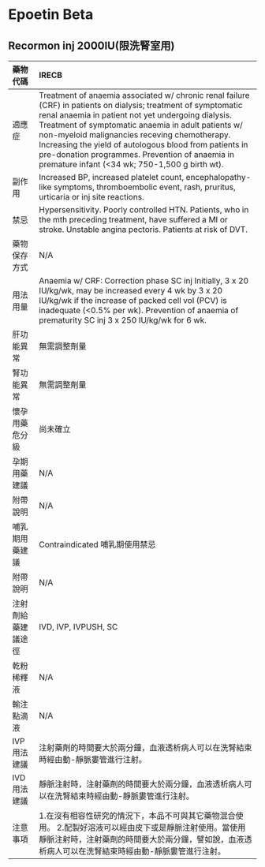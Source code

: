 # Epoetin Beta

## Recormon inj 2000IU\(限洗腎室用\)

| 藥物代碼 | IRECB |
| :--- | :--- |
| 適應症 | Treatment of anaemia associated w/ chronic renal failure \(CRF\) in patients on dialysis; treatment of symptomatic renal anaemia in patient not yet undergoing dialysis. Treatment of symptomatic anaemia in adult patients w/ non-myeloid malignancies receving chemotherapy. Increasing the yield of autologous blood from patients in pre-donation programmes. Prevention of anaemia in premature infant \(&lt;34 wk; 750-1,500 g birth wt\). |
| 副作用 | Increased BP, increased platelet count, encephalopathy-like symptoms, thromboembolic event, rash, pruritus, urticaria or inj site reactions. |
| 禁忌 | Hypersensitivity. Poorly controlled HTN. Patients, who in the mth preceding treatment, have suffered a MI or stroke. Unstable angina pectoris. Patients at risk of DVT. |
| 藥物保存方式 | N/A |
| 用法用量 | Anaemia w/ CRF: Correction phase SC inj Initially, 3 x 20 IU/kg/wk, may be increased every 4 wk by 3 x 20 IU/kg/wk if the increase of packed cell vol \(PCV\) is inadequate \(&lt;0.5% per wk\). Prevention of anaemia of prematurity SC inj 3 x 250 IU/kg/wk for 6 wk. |
| 肝功能異常 | 無需調整劑量 |
| 腎功能異常 | 無需調整劑量 |
| 懷孕用藥危分級 | 尚未確立 |
| 孕期用藥建議 | N/A |
| 附帶說明 | N/A |
| 哺乳期用藥建議 | Contraindicated 哺乳期使用禁忌 |
| 附帶說明 | N/A |
| 注射劑給藥建議途徑 | IVD, IVP, IVPUSH, SC |
| 乾粉稀釋液 | N/A |
| 輸注點滴液 | N/A |
| IVP 用法建議 | 注射藥劑的時間要大於兩分鐘，血液透析病人可以在洗腎結束時經由動-靜脈婁管進行注射。 |
| IVD 用法建議 | 靜脈注射時，注射藥劑的時間要大於兩分鐘，血液透析病人可以在洗腎結束時經由動-靜脈婁管進行注射。 |
| 注意事項 | 1.在沒有相容性研究的情況下，本品不可與其它藥物混合使用。 2.配製好溶液可以經由皮下或是靜脈注射使用。當使用靜脈注射時，注射藥劑的時間要大於兩分鐘，譬如說，血液透析病人可以在洗腎結束時經由動-靜脈婁管進行注射。 |

